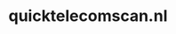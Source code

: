 ---
layout: post
title:  "quicktelecomscan.nl"
internal_url:  "/data/quicktelecomscan.nl.html"
categories: dutchgov
---